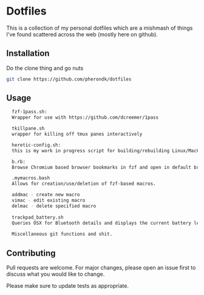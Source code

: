 # Dotfiles

This is a collection of my personal dotfiles which are a mishmash of things I've found scattered across the web (mostly here
on github).

## Installation

Do the clone thing and go nuts

```bash
git clone https://github.com/pherondk/dotfiles
```

## Usage

```bash
  fzf-1pass.sh:
  Wrapper for use with https://github.com/dcreemer/1pass

  tkillpane.sh
  wrapper for killing off tmux panes interactively

  heretic-config.sh:
  this is my work in progress script for building/rebuilding Linux/MacOS machines. Primarily geared to MacOS for now.

  b.rb:
  Browse Chromium based browser bookmarks in fzf and open in default browser

  .mymacros.bash
  Allows for creation/use/deletion of fzf-based macros.

  addmac - create new macro
  vimac - edit existing macro
  delmac - delete specified macro
  
  trackpad_battery.sh
  Queries OSX for Bluetooth details and displays the current battery level for a connected trackpad.
  
  Miscellaneous git functions and shit.
```

## Contributing
Pull requests are welcome. For major changes, please open an issue first to discuss what you would like to change.

Please make sure to update tests as appropriate.

